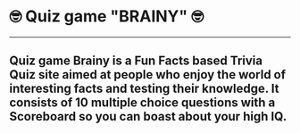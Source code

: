 #  🤓 Quiz game "BRAINY" 🤓


---
Quiz game Brainy is a Fun Facts based Trivia Quiz site aimed at people who enjoy the world of interesting facts and testing their knowledge. It consists of 10 multiple choice questions with a Scoreboard so you can boast about your high IQ.
---



